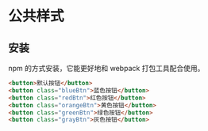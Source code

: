
# 公共样式
<script setup>
    // import CustomComponent from "../components/el-button/index"
    // import CustomComponent11 from "../../lib/el-button/index"
    // import CustomComponent from "../../packages/button/index"
    function randomColor() {//得到随机的颜色值
        var r = Math.floor(Math.random() * 256);
        var g = Math.floor(Math.random() * 256);
        var b = Math.floor(Math.random() * 256);
        return "rgb(" + r + "," + g + "," + b + ")";
    }
    import {ref} from "vue"
    let refName=ref("vncEl")
    let background=ref("rgb(40,40,40)")
    setTimeout(()=>{
        
        refName.value="elel"
        console.log("refName",refName)
    },10000)

    // setInterval(()=>{
        // background.value=randomColor()
    // },2000)
</script>

 <!-- <CustomComponent/> -->
<!-- <wh-novnc style="width:100%;height:500px" :background="background" :refName="refName" :password="'123456'" wsUrl="ws://192.168.200.141:8888/websockify?vm_uuid=2ffc76fa-c177-47d3-9f38-a712c1aec055"/> -->

## 安装
<div>npm 的方式安装，它能更好地和 webpack 打包工具配合使用。</div>

```html
<button>默认按钮</button>
<button class="blueBtn">蓝色按钮</button>
<button class="redBtn">红色按钮</button>
<button class="orangeBtn">黄色按钮</button>
<button class="greenBtn">绿色按钮</button>
<button class="grayBtn">灰色按钮</button>
```


